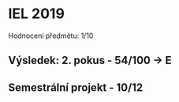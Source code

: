 # IEL 2019
Hodnocení předmětu: 1/10

## Výsledek: 2. pokus - 54/100 -> E

## Semestrální projekt - 10/12